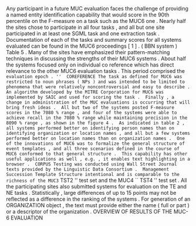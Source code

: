 Any participant in a future MUC evaluation faces the challenge of providing a named entity identification capability that would score in the 90th percentile on the F-measure on a task such as the MUC6 one . 
Nearly half the sites chose to participate in all four tasks , and all but one site participated in at least one SGML task and one extraction task . 
Documentation of each of the tasks and summary scores for all systems evaluated can be found in the MUC6 proceedings [ 1 ] . 
( BBN system ) Table 5 . 
Many of the sites have emphasized their pattern-matching techniques in discussing the strengths of their MUC6 systems . 
About half the systems focused only on individual co reference which has direct relevance to the other MUC6 evaluation tasks . 
This period comprised the `` evaluation epoch . '' 
COREFERENCE The task as defined for MUC6 was restricted to noun phrases ( NPs ) and was intended to be limited to phenomena that were relatively noncontroversial and easy to describe . 
An algorithm developed by the MITRE Corporation for MUC6 was implemented by SAIC and used for scoring the task . 
Finally , a change in administration of the MUC evaluations is occurring that will bring fresh ideas . 
All but two of the systems posted F-measure scores in the 7080 % range , and four of the systems were able to achieve recall in the 7080 % range while maintaining precision in the 8090 % range , as shown in the figure 4 . 
As indicated in table 2 , all systems performed better on identifying person names than on identifying organization or location names , and all but a few systems performed better on location names than on organization names . 
One of the innovations of MUC6 was to formalize the general structure of event templates , and all three scenarios defined in the course of MUC6 conformed to that general structure . 
This capability has other useful applications as well , e.g. , it enables text highlighting in a browser . 
CORPUS Testing was conducted using Wall Street Journal texts provided by the Linguistic Data Consortium . 
Management Succession Template Structure intentional and is comparable to the richness of the MUC3 `` TST2 '' test set and the MUC4 `` TST4 '' test set . 
All the participating sites also submitted systems for evaluation on the TE and NE tasks . 
Statistically , large differences of up to 15 points may not be reflected as a difference in the ranking of the systems . 
For generation of an ORGANIZATION object , the text must provide either the name ( full or part ) or a descriptor of the organization . 
OVERVIEW OF RESULTS OF THE MUC-6 EVALUATION 